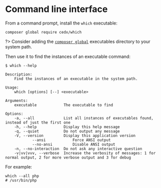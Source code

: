 # Command line interface
From a command prompt, install the `which` executable:

```shell
composer global require cedx/which
```

?> Consider adding the [`composer global`](https://getcomposer.org/doc/03-cli.md#global) executables directory to your system path.

Then use it to find the instances of an executable command:

```shell
$ which --help

Description:
	Find the instances of an executable in the system path.

Usage:
	which [options] [--] <executable>

Arguments:
	executable            The executable to find

Options:
	-a, --all             List all instances of executables found, instead of just the first one
	-h, --help            Display this help message
	-q, --quiet           Do not output any message
	-V, --version         Display this application version
			--ansi            Force ANSI output
			--no-ansi         Disable ANSI output
	-n, --no-interaction  Do not ask any interactive question
	-v|vv|vvv, --verbose  Increase the verbosity of messages: 1 for normal output, 2 for more verbose output and 3 for debug
```

For example:

```shell
which --all php
# /usr/bin/php
```
